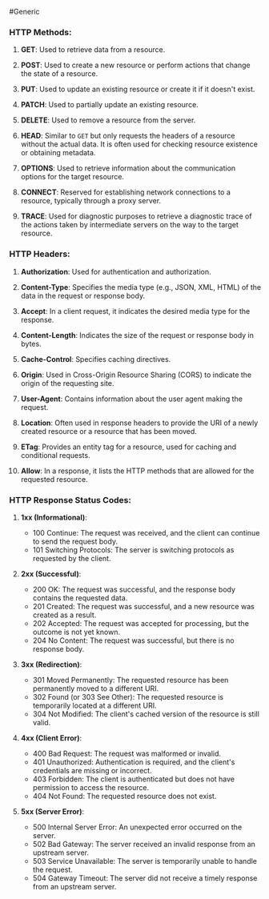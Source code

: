 #Generic 
### HTTP Methods:

1. **GET**: Used to retrieve data from a resource.

2. **POST**: Used to create a new resource or perform actions that change the state of a resource.

3. **PUT**: Used to update an existing resource or create it if it doesn't exist.

4. **PATCH**: Used to partially update an existing resource.

5. **DELETE**: Used to remove a resource from the server.

6. **HEAD**: Similar to `GET` but only requests the headers of a resource without the actual data. It is often used for checking resource existence or obtaining metadata.

7. **OPTIONS**: Used to retrieve information about the communication options for the target resource.

8. **CONNECT**: Reserved for establishing network connections to a resource, typically through a proxy server.

9. **TRACE**: Used for diagnostic purposes to retrieve a diagnostic trace of the actions taken by intermediate servers on the way to the target resource.

### HTTP Headers:

1. **Authorization**: Used for authentication and authorization.

2. **Content-Type**: Specifies the media type (e.g., JSON, XML, HTML) of the data in the request or response body.

3. **Accept**: In a client request, it indicates the desired media type for the response.

4. **Content-Length**: Indicates the size of the request or response body in bytes.

5. **Cache-Control**: Specifies caching directives.

6. **Origin**: Used in Cross-Origin Resource Sharing (CORS) to indicate the origin of the requesting site.

7. **User-Agent**: Contains information about the user agent making the request.

8. **Location**: Often used in response headers to provide the URI of a newly created resource or a resource that has been moved.

9. **ETag**: Provides an entity tag for a resource, used for caching and conditional requests.

10. **Allow**: In a response, it lists the HTTP methods that are allowed for the requested resource.

### HTTP Response Status Codes:

1. **1xx (Informational)**:
   - 100 Continue: The request was received, and the client can continue to send the request body.
   - 101 Switching Protocols: The server is switching protocols as requested by the client.

2. **2xx (Successful)**:
   - 200 OK: The request was successful, and the response body contains the requested data.
   - 201 Created: The request was successful, and a new resource was created as a result.
   - 202 Accepted: The request was accepted for processing, but the outcome is not yet known.
   - 204 No Content: The request was successful, but there is no response body.

3. **3xx (Redirection)**:
   - 301 Moved Permanently: The requested resource has been permanently moved to a different URI.
   - 302 Found (or 303 See Other): The requested resource is temporarily located at a different URI.
   - 304 Not Modified: The client's cached version of the resource is still valid.

4. **4xx (Client Error)**:
   - 400 Bad Request: The request was malformed or invalid.
   - 401 Unauthorized: Authentication is required, and the client's credentials are missing or incorrect.
   - 403 Forbidden: The client is authenticated but does not have permission to access the resource.
   - 404 Not Found: The requested resource does not exist.

5. **5xx (Server Error)**:
   - 500 Internal Server Error: An unexpected error occurred on the server.
   - 502 Bad Gateway: The server received an invalid response from an upstream server.
   - 503 Service Unavailable: The server is temporarily unable to handle the request.
   - 504 Gateway Timeout: The server did not receive a timely response from an upstream server.
